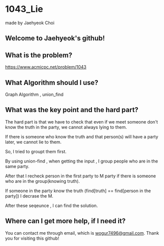 # 1043_Lie

made by Jaehyeok Choi

## Welcome to Jaehyeok's github!

## What is the problem?

https://www.acmicpc.net/problem/1043 

## What Algorithm should I use?

Graph Algorithm , union_find

## What was the key point and the hard part?

The hard part is that we have to check that even if we meet someone don't know the truth in the party, we cannot always lying to them.

If there is someone who know the truth and that person(s) will have a party later, we cannot lie to them.

So, I tried to groupt them first.

By using union-find , when getting the input , I group people who are in the same party.

After that I recheck person in the first party to M party if there is someone who are in the group(knowing truth).

If someone in the party know the truth (find[truth] == find[person in the party]) I decrase the M.

After these seqeunce , I can find the solution.

## Where can I get more help, if I need it?

You can contact me through email, which is wogur7496@gmail.com.
Thank you for visiting this github!
